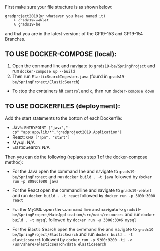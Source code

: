 First make sure your file structure is as shown below:
 
    gradproject2019(or whatever you have named it)
        ↳ grads19-weblet
        ↳ grads19-be
 
and that you are in the latest versions of the GP19-153 and GP19-154 Branches.

TO USE DOCKER-COMPOSE (local):
-

1. Open the command line and navigate to `grads19-be/SpringProject` and run `docker-compose up --build`
2. Then run `ElasticSearchIngester.java` (found in `grads19-be/SpringProject/ElasticSearch`)

- To stop the containers hit `control` and `c`, then run `docker-compose down`

TO USE DOCKERFILES (deployment):
-

Add the start statements to the bottom of each Dockerfile:

- Java: `ENTRYPOINT ["java","-cp","app:app/lib/*","gradproject2019.Application"]`
- React: `CMD ["npm", "start"]`
- Mysql: N/A
- ElasticSearch: N/A

Then you can do the following (replaces step 1 of the docker-compose method):

- For the Java open the command line and navigate to `grads19-be/SpringProject` and run `docker build . -t java` followed by `docker run -p 8080:8080 java`

- For the React open the command line and navigate to `grads19-weblet` and run `docker build . -t react` followed by `docker run -p 3000:3000 react`

- For the MySQL open the command line and navigate to `grads19-be/SpringProject/MainApplication/src/main/resources` and run `docker build . -t mysql` followed by `docker run -p 3306:3306 mysql`

- For the Elastic Search open the command line and navigate to `grads19-be/SpringProject/ElasticSearch` and run `docker build . -t elasticsearch` followed by `docker run -p 9200:9200 -ti -v /usr/share/elasticsearch/data elasticsearch`